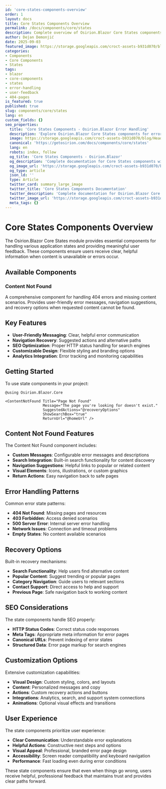 ```yaml
---
id: 'core-states-components-overview'
order: 1
layout: docs
title: Core States Components Overview
permalink: /docs/components/core/states
description: Complete overview of Osirion.Blazor Core States components including content not found states for error handling and user feedback.
author: Dejan Demonjić
date: 2025-09-03
featured_image: https://storage.googleapis.com/croct-assets-b931d070/blog/Headless_CMS_within_the_React_framework_3_1_da922d2562/Headless_CMS_within_the_React_framework_3_1_da922d2562.png
categories:
- Components
- Core Components
- States
tags:
- blazor
- core-components
- states
- error-handling
- user-feedback
- 404-pages
is_featured: true
published: true
slug: components/core/states
lang: en
custom_fields: {}
seo_properties:
  title: 'Core States Components - Osirion.Blazor Error Handling'
  description: 'Explore Osirion.Blazor Core States components for error handling and user feedback states.'
  image: https://storage.googleapis.com/croct-assets-b931d070/blog/Headless_CMS_within_the_React_framework_3_1_da922d2562/Headless_CMS_within_the_React_framework_3_1_da922d2562.png
  canonical: 'https://getosirion.com/docs/components/core/states'
  lang: en
  robots: index, follow
  og_title: 'Core States Components - Osirion.Blazor'
  og_description: 'Complete documentation for Core States components with error handling and feedback features.'
  og_image_url: 'https://storage.googleapis.com/croct-assets-b931d070/blog/Headless_CMS_within_the_React_framework_3_1_da922d2562/Headless_CMS_within_the_React_framework_3_1_da922d2562.png'
  og_type: article
  json_ld: ''
  type: Article
  twitter_card: summary_large_image
  twitter_title: 'Core States Components Documentation'
  twitter_description: 'Complete documentation for Osirion.Blazor Core States components.'
  twitter_image_url: 'https://storage.googleapis.com/croct-assets-b931d070/blog/Headless_CMS_within_the_React_framework_3_1_da922d2562/Headless_CMS_within_the_React_framework_3_1_da922d2562.png'
  meta_tags: {}
---
```


# Core States Components Overview

The Osirion.Blazor Core States module provides essential components for handling various application states and providing meaningful user feedback. These components ensure users receive clear, helpful information when content is unavailable or errors occur.

## Available Components

### Content Not Found
A comprehensive component for handling 404 errors and missing content scenarios. Provides user-friendly error messages, navigation suggestions, and recovery options when requested content cannot be found.

## Key Features

- **User-Friendly Messaging**: Clear, helpful error communication
- **Navigation Recovery**: Suggested actions and alternative paths
- **SEO Optimization**: Proper HTTP status handling for search engines
- **Customizable Design**: Flexible styling and branding options
- **Analytics Integration**: Error tracking and monitoring capabilities

## Getting Started

To use state components in your project:

```razor
@using Osirion.Blazor.Core

<ContentNotFound Title="Page Not Found"
                 Message="The page you're looking for doesn't exist."
                 SuggestedActions="@recoveryOptions"
                 ShowSearchBox="true"
                 ReturnUrl="@homeUrl" />
```

## Content Not Found Features

The Content Not Found component includes:

- **Custom Messages**: Configurable error messages and descriptions
- **Search Integration**: Built-in search functionality for content discovery
- **Navigation Suggestions**: Helpful links to popular or related content
- **Visual Elements**: Icons, illustrations, or custom graphics
- **Return Actions**: Easy navigation back to safe pages

## Error Handling Patterns

Common error state patterns:

- **404 Not Found**: Missing pages and resources
- **403 Forbidden**: Access denied scenarios
- **500 Server Error**: Internal server error handling
- **Network Issues**: Connection and timeout problems
- **Empty States**: No content available scenarios

## Recovery Options

Built-in recovery mechanisms:

- **Search Functionality**: Help users find alternative content
- **Popular Content**: Suggest trending or popular pages
- **Category Navigation**: Guide users to relevant sections
- **Contact Support**: Direct access to help and support
- **Previous Page**: Safe navigation back to working content

## SEO Considerations

The state components handle SEO properly:

- **HTTP Status Codes**: Correct status code responses
- **Meta Tags**: Appropriate meta information for error pages
- **Canonical URLs**: Prevent indexing of error states
- **Structured Data**: Error page markup for search engines

## Customization Options

Extensive customization capabilities:

- **Visual Design**: Custom styling, colors, and layouts
- **Content**: Personalized messages and copy
- **Actions**: Custom recovery actions and buttons
- **Integrations**: Analytics, search, and support system connections
- **Animations**: Optional visual effects and transitions

## User Experience

The state components prioritize user experience:

- **Clear Communication**: Understandable error explanations
- **Helpful Actions**: Constructive next steps and options
- **Visual Appeal**: Professional, branded error page design
- **Accessibility**: Screen reader compatibility and keyboard navigation
- **Performance**: Fast loading even during error conditions

These state components ensure that even when things go wrong, users receive helpful, professional feedback that maintains trust and provides clear paths forward.
